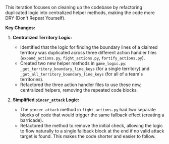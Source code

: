 This iteration focuses on cleaning up the codebase by refactoring duplicated logic into centralized helper methods, making the code more DRY (Don't Repeat Yourself).

**Key Changes:**

1.  **Centralized Territory Logic:**
    *   Identified that the logic for finding the boundary lines of a claimed territory was duplicated across three different action handler files (`expand_actions.py`, `fight_actions.py`, `fortify_actions.py`).
    *   Created two new helper methods in `game_logic.py`: `_get_territory_boundary_line_keys` (for a single territory) and `_get_all_territory_boundary_line_keys` (for all of a team's territories).
    *   Refactored the three action handler files to use these new, centralized helpers, removing the repeated code blocks.

2.  **Simplified `pincer_attack` Logic:**
    *   The `pincer_attack` method in `fight_actions.py` had two separate blocks of code that would trigger the same fallback effect (creating a barricade).
    *   Refactored the method to remove the initial check, allowing the logic to flow naturally to a single fallback block at the end if no valid attack target is found. This makes the code shorter and easier to follow.